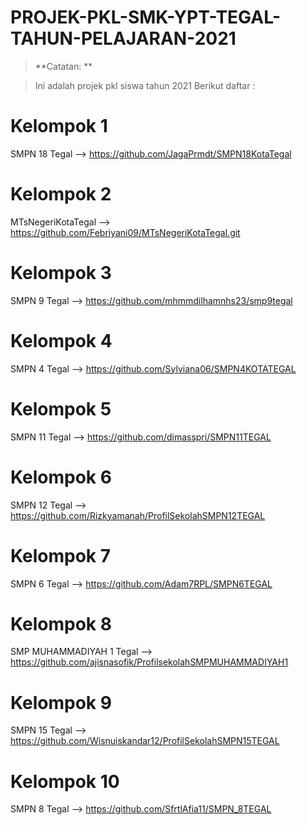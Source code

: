 # PROJEK-PKL-SMK-YPT-TEGAL-TAHUN-PELAJARAN-2021
> **Catatan: **

> Ini adalah projek pkl siswa tahun 2021
> Berikut daftar :
# Kelompok 1
SMPN 18 Tegal --> https://github.com/JagaPrmdt/SMPN18KotaTegal
# Kelompok 2
MTsNegeriKotaTegal --> https://github.com/Febriyani09/MTsNegeriKotaTegal.git
# Kelompok 3
SMPN 9 Tegal --> https://github.com/mhmmdilhamnhs23/smp9tegal
# Kelompok 4
SMPN 4 Tegal --> https://github.com/Sylviana06/SMPN4KOTATEGAL
# Kelompok 5 
SMPN 11 Tegal --> https://github.com/dimasspri/SMPN11TEGAL
# Kelompok 6
SMPN 12 Tegal --> https://github.com/Rizkyamanah/ProfilSekolahSMPN12TEGAL
# Kelompok 7
SMPN 6 Tegal --> https://github.com/Adam7RPL/SMPN6TEGAL
# Kelompok 8
SMP MUHAMMADIYAH 1 Tegal --> https://github.com/ajisnasofik/ProfilsekolahSMPMUHAMMADIYAH1
# Kelompok 9 
SMPN 15 Tegal --> https://github.com/Wisnuiskandar12/ProfilSekolahSMPN15TEGAL
# Kelompok 10
SMPN 8 Tegal --> https://github.com/SfrtlAfia11/SMPN_8TEGAL

